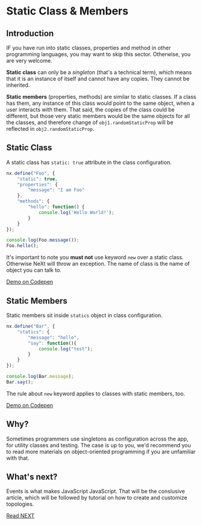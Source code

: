 # Static Class & Members
## Introduction
IF you have run into static classes, properties and method in other programming languages, you may want to skip this sector. Otherwise, you are very welcome.

**Static class** can only be a *singleton* (that's a technical term), which means that it is an instance of itself and cannot have any copies. They cannot be inherited. 

**Static members** (properties, methods) are similar to static classes. If a class has them, any instance of this class would point to the same object, when a user interacts with them. That said, the copies of the class could be different, but those very static members would be the same objects for all the classes, and therefore change of ```obj1.randomStaticProp``` will be reflected in ```obj2.randomStaticProp```.

## Static Class
A static class has ```static: true``` attribute in the class configuration.

```JavaScript
nx.define("Foo", {
    "static": true,
    "properties": {
        "message": "I am Foo"
    },
    "methods": {
        "hello": function() {
            console.log('Hello World!');
        }
    }
});

console.log(Foo.message());
Foo.hello();
```

It's important to note you **must not** use keyword ```new``` over a static class. Otherwise NeXt will throw an exception. The name of class is the name of object you can talk to.

[Demo on Codepen](http://codepen.io/NEXTSUPPORT/pen/EgadPJ)

## Static Members
Static members sit inside ```statics``` object in class configuration.

```JavaScript
nx.define("Bar", {
	"statics": {
		"message": "hello",
		"say": function(){
			console.log("test");
		}
	}
});

console.log(Bar.message);
Bar.say();
```

The rule about ```new``` keyword applies to classes with static members, too.

[Demo on Codepen](http://codepen.io/NEXTSUPPORT/pen/kkYAxq)

## Why?
Sometimes programmers use singletons as configuration across the app, for utility classes and testing. The case is up to you, we'd recommend you to read more materials on object-oriented programming if you are unfamiliar with that.

## What's next?
Events is what makes JavaScript JavaScript. That will be the conslusive article, which will be followed by tutorial on how to create and customize topologies.

[Read NEXT](tutorial-004-05.md)